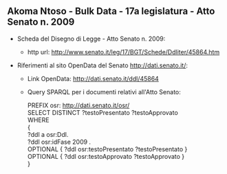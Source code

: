 ## Akoma Ntoso - Bulk Data - 17a legislatura - Atto Senato n. 2009 ##

* Scheda del Disegno di Legge - Atto Senato n. 2009:
	* http url: http://www.senato.it/leg/17/BGT/Schede/Ddliter/45864.htm

* Riferimenti al sito OpenData del Senato http://dati.senato.it/:
	* Link OpenData: http://dati.senato.it/ddl/45864
	* Query SPARQL per i documenti relativi all'Atto Senato:

        PREFIX osr: <http://dati.senato.it/osr/>  
		SELECT DISTINCT ?testoPresentato ?testoApprovato  
		WHERE  
		{  
		    ?ddl a osr:Ddl.  
		    ?ddl osr:idFase 2009 .  
		    OPTIONAL { ?ddl osr:testoPresentato ?testoPresentato }  
		    OPTIONAL { ?ddl osr:testoApprovato ?testoApprovato }  
		}
		